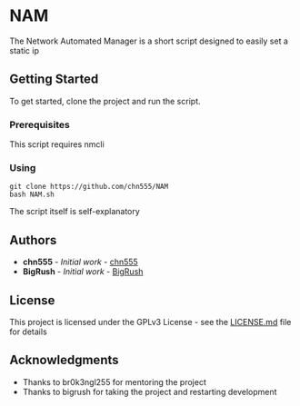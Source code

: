 # NAM

The Network Automated Manager is a short script designed to easily set a static ip

## Getting Started

To get started, clone the project and run the script.

### Prerequisites

This script requires nmcli

### Using

```
git clone https://github.com/chn555/NAM
bash NAM.sh
```

The script itself is self-explanatory


## Authors

* **chn555** - *Initial work* - [chn555](https://github.com/chn555)
* **BigRush** - *Initial work* - [BigRush](https://github.com/BigRush)

## License

This project is licensed under the GPLv3 License - see the [LICENSE.md](LICENSE.md) file for details

## Acknowledgments

* Thanks to br0k3ngl255 for mentoring the project
* Thanks to bigrush for taking the project and restarting development
